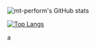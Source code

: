 ![mt-perform's GitHub stats](htps://readme-gilt-eight.vercel.app/api?username=mt-perform&count_private=true)

[![Top Langs](htps://readme-gilt-eight.vercel.app/api/top-langs/?username=mt-perform&layout=compact&count_private=true)](https://github.com/anuraghazra/github-readme-stats)

a
